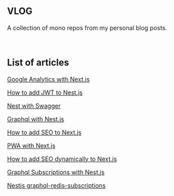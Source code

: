 ## VLOG
A collection of mono repos from my personal blog posts.

<br />

## List of articles
[Google Analytics with Next.js](https://janakhpon.gitlab.io/posts/nextjs-google-analytics)

[How to add JWT to Nest.js](https://janakhpon.gitlab.io/posts/nest-jwt)

[Nest with Swagger](https://janakhpon.gitlab.io/posts/nest-swagger)

[Graphql with Nest.js](https://janakhpon.gitlab.io/posts/nest-graphql)

[How to add SEO to Next.js](https://janakhpon.gitlab.io/posts/next-seo)

[PWA with Next.js](https://janakhpon.gitlab.io/posts/next-pwa)

[How to add SEO dynamically to Next.js](https://janakhpon.gitlab.io/posts/next-dynamic-seo)

[Graphql Subscriptions with Nest.js](https://janakhpon.gitlab.io/posts/nest-graphql-subscriptions)

[Nestjs graphql-redis-subscriptions](https://janakhpon.gitlab.io/posts/nest-graphql-redis-subscriptions)
